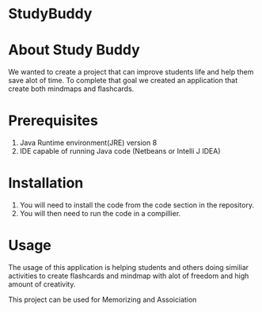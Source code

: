 # StudyBuddy

# About Study Buddy
We wanted to create a project that can improve students life and help them save alot of time. To complete that goal we created an application that create both mindmaps and flashcards.

# Prerequisites
1. Java Runtime environment(JRE) version 8
2. IDE capable of running Java code (Netbeans or Intelli J IDEA) 
   
# Installation
1. You will need to install the code from the code section in the repository.
2. You will then need to run the code in a compillier.

# Usage
The usage of this application is helping students and others doing similiar activities to create flashcards and mindmap with alot of freedom and high amount of creativity.

This project can be used for Memorizing and Assoiciation

